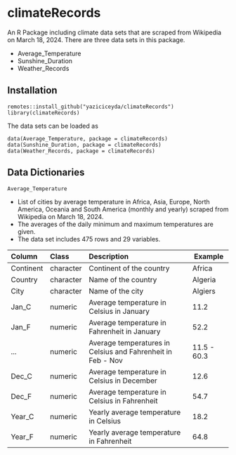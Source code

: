 # climateRecords
An R Package including climate data sets that are scraped from Wikipedia on March 18, 2024. There are three data sets in this package.

* Average_Temperature
* Sunshine_Duration
* Weather_Records

## Installation

```
remotes::install_github("yaziciceyda/climateRecords")
library(climateRecords)
```

The data sets can be loaded as
```
data(Average_Temperature, package = climateRecords)
data(Sunshine_Duration, package = climateRecords)
data(Weather_Records, package = climateRecords)
```
## Data Dictionaries

`Average_Temperature`

* List of cities by average temperature in Africa, Asia, Europe, North America, Oceania and South America (monthly and yearly) scraped from Wikipedia on March 18, 2024.
* The averages of the daily minimum and maximum temperatures are given.
* The data set includes 475 rows and 29 variables.

|Column       |Class      |Description                                                  |Example    |
|:------------|:----------|:------------------------------------------------------------|-----------|
|Continent    |character  |Continent of the country                                     |Africa     |
|Country      |character  |Name of the country                                          |Algeria    |
|City         |character  |Name of the city                                             |Algiers    |
|Jan_C        |numeric    |Average temperature in Celsius in January                    |11.2       |
|Jan_F        |numeric    |Average temperature in Fahrenheit in January                 |52.2       |
|...          |numeric    |Average temperatures in Celsius and Fahrenheit in Feb - Nov  |11.5 - 60.3|
|Dec_C        |numeric    |Average temperature in Celsius in December                   |12.6       |
|Dec_F        |numeric    |Average temperature in Celsius in Fahrenheit                 |54.7       |
|Year_C       |numeric    |Yearly average temperature in Celsius                        |18.2       |
|Year_F       |numeric    |Yearly average temperature in Fahrenheit                     |64.8       |
